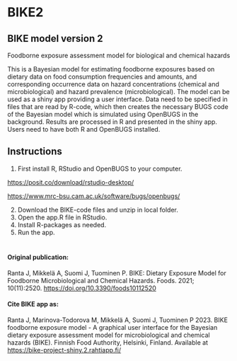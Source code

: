 # BIKE2

## BIKE model version 2
Foodborne exposure assessment model for biological and chemical hazards

This is a Bayesian model for estimating foodborne exposures based on dietary data on food consumption frequencies and amounts, and corresponding occurrence data on hazard concentrations (chemical and microbiological) and hazard prevalence (microbiological). The model can be used as a shiny app providing a user interface. Data need to be specified in files that are read by R-code, which then creates the necessary BUGS code of the Bayesian model which is simulated using OpenBUGS in the background. Results are processed in R and presented in the shiny app. Users need to have both R and OpenBUGS installed.

## Instructions
1. First install R, RStudio and OpenBUGS to your computer.

https://posit.co/download/rstudio-desktop/

https://www.mrc-bsu.cam.ac.uk/software/bugs/openbugs/

2. Download the BIKE-code files and unzip in local folder.
3. Open the app.R file in RStudio.
4. Install R-packages as needed.
5. Run the app.

# 
#### Original publication:
Ranta J, Mikkelä A, Suomi J, Tuominen P. BIKE: Dietary Exposure Model for Foodborne Microbiological and Chemical Hazards. Foods. 2021; 10(11):2520. https://doi.org/10.3390/foods10112520 

#### Cite BIKE app as:
Ranta J, Marinova-Todorova M, Mikkelä A, Suomi J, Tuominen P 2023. BIKE foodborne exposure model - A graphical user interface for the Bayesian dietary exposure assessment model for microbiological and chemical hazards (BIKE). Finnish Food Authority, Helsinki, Finland. Available at
https://bike-project-shiny.2.rahtiapp.fi/


